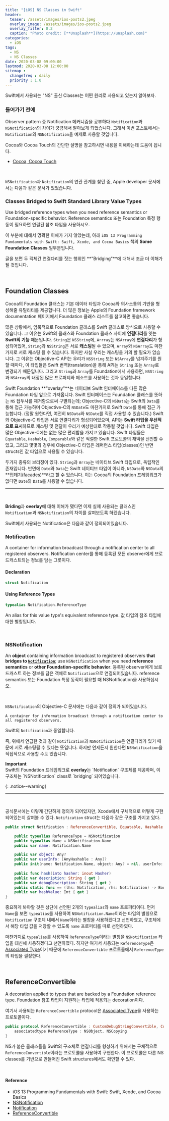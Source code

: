 ```yaml
---
title: "[iOS] NS Classes in Swift"
header:
  teaser: /assets/images/ios-posts2.jpeg
  overlay_image: /assets/images/ios-posts2.jpeg
  overlay_filter: 0.2
  caption: "Photo credit: [**Unsplash**](https://unsplash.com)"
categories:
  - iOS
tags:
  - NS
  - NS Classes
date: 2020-03-08 09:00:00
lastmod: 2020-03-08 12:00:00
sitemap :
  changefreq : daily
  priority : 1.0
---
```


Swift에서 사용되는 "NS" 출신 Classes는 어떤 원리로 사용되고 있는지 알아보자.

### 들어가기 전에

Observer pattern 중 Notification 메커니즘을 공부하다 `Notification`과 `NSNotification`의 차이가 궁금해서 알아보게 되었습니다. 그래서 이번 포스트에서는 `Notification`와 `NSNotification`을 예제로 사용할 것입니다.

Cocoa와 Cocoa Touch의 간단한 설명을 참고하시면 내용을 이해하는데 도움이 됩니다.

- [Cocoa, Cocoa Touch](https://corykim0829.github.io/ios/Cocoa-CocoaTouch/)

<br>

`NSNotification`과 `Notification`의 연관 관계를 찾던 중, Apple developer 문서에서는 다음과 같은 문서가 있었습니다.

### Classes Bridged to Swift Standard Library Value Types

Use bridged reference types when you need reference semantics or Foundation-specific behavior.
Reference semantics 또는 Foundation 특정 행동이 필요하면 연결된 참조 타입을 사용하시오.

이 부분에 대해서 명확한 이해가 가지 않았는데, 아래 `iOS 13 Programming Fundamentals with Swift: Swift, Xcode, and Cocoa Basics` 책의 **Some Foundation Classes** 일부분입니다.

글을 보면 두 객체간 연결다리를 짓는 행위인 **"Bridging"**에 대해서 조금 더 이해가 될 것입니다.

<br>

## Foundation Classes

Cocoa의 Foundation 클래스는 기본 데이터 타입과 Cocoa와 의사소통의 기반을 형성해줄 유틸리티를 제공합니다. 더 많은 정보는 Apple의 Foundation framework documentation 페이지에서 Foundation 클래스 리스트를 참고하면 좋습니다.

많은 상황에서, 암묵적으로 Foundation 클래스를  Swift 클래스로 방식으로 사용할 수 있습니다. 그 이유는 Swift의 클래스와 Foundation 클래스 사이에 **연결다리**를 잇는 **Swift의 기능** 때문입니다. `String`은 `NSString`에, `Arrray`는 `NSArray`에 **연결다리**가 형성되어있어, `String`과 `NSString`은 서로 **캐스팅**될 수 있으며, `Array`와 `NSArray`도 마찬가지로 서로 캐스팅 될 수 있습니다. 하지만 사실 우리는 캐스팅을 거의 할 필요가 없습니다. 그 이유는 Objective-C API는 우리가 `NSString` 또는 `NSArray`를 넘겨주기를 원할 때마다, 이 타입들은 Swift 번역(translation)을 통해 API는 `String` 또는 `Array`로 변경되기 때문입니다. 그리고 `String`과 `Array`를 Foundation에서 사용하면, `NSString`과 `NSArray`의 내장된 많은 프로퍼티와 메소드를 사용하는 것과 동일합니다.

Swift Foundation **"overlay"**는 네이티브 Swift 인터페이스를 다른 많은 Foundation 타입 앞으로 가져옵니다. Swift 인터페이스는 Foundation 클래스를 뜻하는 `NS` 접두사를 제거함으로써 구별되는데; Objective-C의 `NSData`는 Swift의 `Data`를 통해 접근 가능하며 Objective-C의 `NSDate`도 마찬가지로 Swift `Date`를 통해 접근 가능합니다. (정말 원한다면, 여전히 `NSData`와 `NSDate`를 직접 사용할 수 있습니다.) Swift와 Objective-C 타입은 서로 연결다리가 형성되어있으며, API는 **Swift 타입을 우선적으로 표시**하므로 캐스팅 및 전달이 우리가 예상한대로 작동될 것입니다. Swift 타입은 많은 Objective-C에는 없는 많은 편리함을 가지고 있습니다. Swift 타입들은 `Equatable`, `Hashable`, `Comparable`와 같은 적절한 Swift 프로토콜의 채택을 선언할 수 있고, 그리고 몇몇의 경우에 Objective-C 타입은 레퍼런스 타입(classes)인 반면 structs인 값 타입으로 사용될 수 있습니다.

두가지 종류의 브리징이 있다. `String`과 `Array`는 네이티브 Swift 타입으로, 독립적인 존재입니다. 반면에 `Date`와 `Data`는 Swift 네이티브 타입이 아니라, `NSDate`와 `NSData`의 **껍데기(facades)**라고 할 수 있습니다. 이는 Cocoa의 Foundation 프레임워크가 없다면 `Date`와 `Data`를 사용할 수 없습니다.

---

<br>

**Briding**과 **overlay**에 대해 이해가 됐다면 이제 실제 사용되는 클래스인 `Notification`과 `NSNotification`의 차이를 살펴보도록 하겠습니다.

Swift에서 사용되는 Notification은 다음과 같이 정의되어있습니다.

### Notification

A container for information broadcast through a notification center to all registered observers.
Notification center를 통해 등록된 모든 observer에게 브로드캐스트되는 정보를 담는 그릇이다.

#### Declaration

```swift
struct Notification
```

#### Using Reference Types

```swift
typealias Notification.ReferenceType
```

An alias for this value type's equivalent reference type.
값 타입의 참조 타입에 대한 별칭입니다.

<br>

### NSNotification

An **object** containing information broadcast to registered observers **that bridges to [`Notification`](https://developer.apple.com/documentation/foundation/notification)**; use `NSNotification` when you need **reference semantics** or **other Foundation-specific behavior**.
등록된 observer에게 브로드캐스트 하는 정보를 담은 객체로 `Notification`으로 연결되어있습니다. reference semantics 또는 Foundation 특정 동작이 필요할 때 NSNotification을 사용하십시오.

<br>

`NSNotification`의 Objective-C 문서에는 다음과 같이 정의가 되어있습니다.

```
A container for information broadcast through a notification center to all registered observers.
```

Swift의 `Notification`과 동일합니다.

즉, 위에서 언급한 것과 같이 `Notification`과 `NSNotification`은 연결다리가 있기 때문에 서로 캐스팅될 수 있다는 뜻입니다. 하지만 언제든지 원한다면 `NSNotification`을 직접적으로 사용할 수도 있습니다.

<p> <b>Important</b><br>
Swift의 Foundation 프레임워크로 <b>overlay</b>는 `Notification` 구조체를 제공하며, 이 구조체는 `NSNotification` class로 `bridging` 되어있습니다.
</p>

{: .notice--warning}

---

<br>

공식문서에는 이렇게 간단하게 정의가 되어있지만, Xcode에서 구체적으로 어떻게 구현되어있는지 살펴볼 수 있다. `Notification` struct는 다음과 같은 구조를 가지고 있다.

```swift
public struct Notification : ReferenceConvertible, Equatable, Hashable {

    public typealias ReferenceType = NSNotification
    public typealias Name = NSNotification.Name
    public var name: Notification.Name

    public var object: Any?
    public var userInfo: [AnyHashable : Any]?
    public init(name: Notification.Name, object: Any? = nil, userInfo: [AnyHashable : Any]? = nil)
  
    public func hash(into hasher: inout Hasher)
    public var description: String { get }
    public var debugDescription: String { get }
    public static func == (lhs: Notification, rhs: Notification) -> Bool
    public var hashValue: Int { get }
}
```

중요하게 봐야할 것은 상단에 선언된 2개의 `typealias`와 `name` 프로퍼티이다. 먼저 `Name`을 보면 `typealias`를 사용하여 `NSNotification.Name`이라는 타입의 별칭으로 `Notification` 구조체 내에서 `Name`이라는 별칭을 사용하겠다고 선언하였고, 구조체에서 해당 타입 값을 저장할 수 있도록 `name` 프로퍼티를 따로 선언하였다.

마찬가지로 `typealias`를 사용하여 `ReferenceType`이라는 별칭을 `NSNotification` 타입을 대신해 사용하겠다고 선언하였다. 하지만 여기서 사용되는 `ReferenceType`은 [Associated Type](https://corykim0829.github.io/swift/Associated-Type/)이기 때문에 `ReferenceConvertible` 프로토콜에서 `ReferenceType`의 타입을 결정한다.

<br>

## ReferenceConvertible

A decoration applied to types that are backed by a Foundation reference type.
Foundation 참조 타입이 지원하는 타입에 적용되는 decoration이다.

여기서 사용되는 `ReferenceCovertible` protocol은 [Associated Type](https://corykim0829.github.io/swift/Associated-Type/)을 사용하는 프로토콜이다.

```swift
public protocol ReferenceConvertible : CustomDebugStringConvertible, CustomStringConvertible, Hashable, _ObjectiveCBridgeable {
    associatedtype ReferenceType : NSObject, NSCopying
}
```

NS가 붙은 클래스들을 Swift의 구조체로 연결다리를 형성하기 위해서는 구체적으로 `ReferenceConvertible`이라는 프로토콜을 사용하여 구현한다. 이 프로토콜은 다른 NS classes를 기반으로 만들어진 Swift structures에서도 확인할 수 있다.

<br>

#### Reference

- iOS 13 Programming Fundamentals with Swift: Swift, Xcode, and Cocoa Basics
- [NSNotification](https://developer.apple.com/documentation/foundation/nsnotification)
- [Notification](https://developer.apple.com/documentation/foundation/notification)
- [ReferenceConvertible](https://developer.apple.com/documentation/foundation/referenceconvertible)